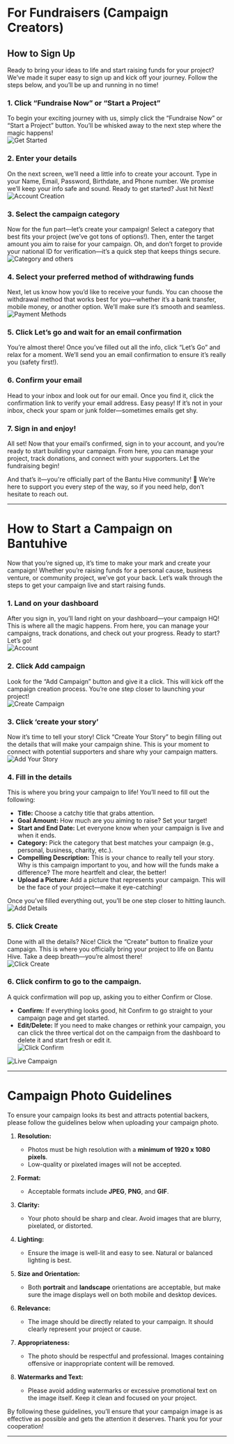 # For Fundraisers (Campaign Creators)

## How to Sign Up

Ready to bring your ideas to life and start raising funds for your project? We’ve made it super easy to sign up and kick off your journey. Follow the steps below, and you’ll be up and running in no time!

### 1. Click “Fundraise Now” or “Start a Project”

To begin your exciting journey with us, simply click the “Fundraise Now” or “Start a Project” button. You’ll be whisked away to the next step where the magic happens!  
![Get Started](/guides/startaproject.png#markdown-start-project)

### 2. Enter your details

On the next screen, we’ll need a little info to create your account. Type in your Name, Email, Password, Birthdate, and Phone number. We promise we’ll keep your info safe and sound. Ready to get started? Just hit Next!  
![Account Creation](/guides/register.png#markdown-register)

### 3. Select the campaign category

Now for the fun part—let’s create your campaign! Select a category that best fits your project (we’ve got tons of options!). Then, enter the target amount you aim to raise for your campaign. Oh, and don’t forget to provide your national ID for verification—it’s a quick step that keeps things secure.  
![Category and others](/guides/category.png#markdown-category)

### 4. Select your preferred method of withdrawing funds

Next, let us know how you’d like to receive your funds. You can choose the withdrawal method that works best for you—whether it’s a bank transfer, mobile money, or another option. We’ll make sure it’s smooth and seamless.  
![Payment Methods](/guides/payments.png#markdown-payments)

### 5. Click Let’s go and wait for an email confirmation

You’re almost there! Once you’ve filled out all the info, click “Let’s Go” and relax for a moment. We’ll send you an email confirmation to ensure it’s really you (safety first!).

### 6. Confirm your email

Head to your inbox and look out for our email. Once you find it, click the confirmation link to verify your email address. Easy peasy! If it’s not in your inbox, check your spam or junk folder—sometimes emails get shy.

### 7. Sign in and enjoy!

All set! Now that your email’s confirmed, sign in to your account, and you’re ready to start building your campaign. From here, you can manage your project, track donations, and connect with your supporters. Let the fundraising begin!

And that’s it—you're officially part of the Bantu Hive community! 🎉 We’re here to support you every step of the way, so if you need help, don’t hesitate to reach out.

---

# How to Start a Campaign on Bantuhive

Now that you’re signed up, it’s time to make your mark and create your campaign! Whether you’re raising funds for a personal cause, business venture, or community project, we’ve got your back. Let’s walk through the steps to get your campaign live and start raising funds.

### 1. Land on your dashboard

After you sign in, you’ll land right on your dashboard—your campaign HQ! This is where all the magic happens. From here, you can manage your campaigns, track donations, and check out your progress. Ready to start? Let’s go!  
![Account](/guides/accounts.png#markdown-accounts)

### 2. Click Add campaign

Look for the “Add Campaign” button and give it a click. This will kick off the campaign creation process. You’re one step closer to launching your project!  
![Create Campaign](/guides/campaign.png#markdown-campaign)

### 3. Click ‘create your story’

Now it’s time to tell your story! Click “Create Your Story” to begin filling out the details that will make your campaign shine. This is your moment to connect with potential supporters and share why your campaign matters.  
![Add Your Story](/guides/story.png#markdown-story)

### 4. Fill in the details

This is where you bring your campaign to life! You’ll need to fill out the following:

- **Title:** Choose a catchy title that grabs attention.
- **Goal Amount:** How much are you aiming to raise? Set your target!
- **Start and End Date:** Let everyone know when your campaign is live and when it ends.
- **Category:** Pick the category that best matches your campaign (e.g., personal, business, charity, etc.).
- **Compelling Description:** This is your chance to really tell your story. Why is this campaign important to you, and how will the funds make a difference? The more heartfelt and clear, the better!
- **Upload a Picture:** Add a picture that represents your campaign. This will be the face of your project—make it eye-catching!

Once you’ve filled everything out, you’ll be one step closer to hitting launch.  
![Add Details](/guides/details.png#markdown-details)

### 5. Click Create

Done with all the details? Nice! Click the “Create” button to finalize your campaign. This is where you officially bring your project to life on Bantu Hive. Take a deep breath—you’re almost there!  
![Click Create](/guides/create.png#markdown-create)

### 6. Click confirm to go to the campaign.

A quick confirmation will pop up, asking you to either Confirm or Close.

- **Confirm:** If everything looks good, hit Confirm to go straight to your campaign page and get started.
- **Edit/Delete:** If you need to make changes or rethink your campaign, you can click the three vertical dot on the campaign from the dashboard to delete it and start fresh or edit it.  
  ![Click Confirm](/guides/confirm.png#markdown-confirm)

![Live Campaign](/guides/live.png#markdown-live)

---

# Campaign Photo Guidelines

To ensure your campaign looks its best and attracts potential backers, please follow the guidelines below when uploading your campaign photo.

1. **Resolution:**

   - Photos must be high resolution with a **minimum of 1920 x 1080 pixels**.
   - Low-quality or pixelated images will not be accepted.

2. **Format:**

   - Acceptable formats include **JPEG**, **PNG**, and **GIF**.

3. **Clarity:**

   - Your photo should be sharp and clear. Avoid images that are blurry, pixelated, or distorted.

4. **Lighting:**

   - Ensure the image is well-lit and easy to see. Natural or balanced lighting is best.

5. **Size and Orientation:**

   - Both **portrait** and **landscape** orientations are acceptable, but make sure the image displays well on both mobile and desktop devices.

6. **Relevance:**

   - The image should be directly related to your campaign. It should clearly represent your project or cause.

7. **Appropriateness:**

   - The photo should be respectful and professional. Images containing offensive or inappropriate content will be removed.

8. **Watermarks and Text:**
   - Please avoid adding watermarks or excessive promotional text on the image itself. Keep it clean and focused on your project.

By following these guidelines, you’ll ensure that your campaign image is as effective as possible and gets the attention it deserves. Thank you for your cooperation!

---

